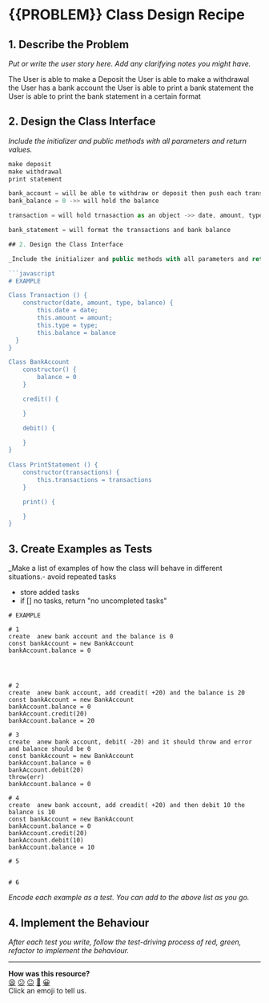 # {{PROBLEM}} Class Design Recipe

## 1. Describe the Problem

_Put or write the user story here. Add any clarifying notes you might have._

The User is able to make a Deposit
the User is able to make a withdrawal
the User has a bank account
the User is able to print a bank statement 
the User is able to print the bank statement in a certain format

## 2. Design the Class Interface

_Include the initializer and public methods with all parameters and return values._

```javascript
make deposit
make withdrawal
print statement 

bank_account = will be able to withdraw or deposit then push each transaction to transactions
bank_balance = 0 ->> will hold the balance

transaction = will hold trnasaction as an object ->> date, amount, type: string// either credit or debit

bank_statement = will format the transactions and bank balance

## 2. Design the Class Interface

_Include the initializer and public methods with all parameters and return values._

```javascript
# EXAMPLE

Class Transaction () {
    constructor(date, amount, type, balance) {
        this.date = date;
        this.amount = amount;
        this.type = type;
        this.balance = balance
  }
}

Class BankAccount
    constructor() {
        balance = 0
    }

    credit() {

    }

    debit() {

    }
}
  
Class PrintStatement () {
    constructor(transactions) {
        this.transactions = transactions
    }

    print() {

    }
}
```

## 3. Create Examples as Tests

_Make a list of examples of how the class will behave in different situations.- avoid repeated tasks
- store added tasks
- if [] no tasks, return "no uncompleted tasks"


```
# EXAMPLE

# 1
create  anew bank account and the balance is 0
const bankAccount = new BankAccount
bankAccount.balance = 0




# 2
create  anew bank account, add creadit( +20) and the balance is 20
const bankAccount = new BankAccount
bankAccount.balance = 0
bankAccount.credit(20)
bankAccount.balance = 20

# 3
create  anew bank account, debit( -20) and it should throw and error and balance should be 0
const bankAccount = new BankAccount
bankAccount.balance = 0
bankAccount.debit(20)
throw(err)
bankAccount.balance = 0

# 4 
create  anew bank account, add creadit( +20) and then debit 10 the balance is 10
const bankAccount = new BankAccount
bankAccount.balance = 0
bankAccount.credit(20)
bankAccount.debit(10)
bankAccount.balance = 10

# 5


# 6

```

_Encode each example as a test. You can add to the above list as you go._

## 4. Implement the Behaviour

_After each test you write, follow the test-driving process of red, green, refactor to implement the behaviour._


<!-- BEGIN GENERATED SECTION DO NOT EDIT -->

---

**How was this resource?**  
[😫](https://airtable.com/shrUJ3t7KLMqVRFKR?prefill_Repository=makersacademy%2Fgolden-square&prefill_File=resources%2Fsingle_class_recipe_template.md&prefill_Sentiment=😫) [😕](https://airtable.com/shrUJ3t7KLMqVRFKR?prefill_Repository=makersacademy%2Fgolden-square&prefill_File=resources%2Fsingle_class_recipe_template.md&prefill_Sentiment=😕) [😐](https://airtable.com/shrUJ3t7KLMqVRFKR?prefill_Repository=makersacademy%2Fgolden-square&prefill_File=resources%2Fsingle_class_recipe_template.md&prefill_Sentiment=😐) [🙂](https://airtable.com/shrUJ3t7KLMqVRFKR?prefill_Repository=makersacademy%2Fgolden-square&prefill_File=resources%2Fsingle_class_recipe_template.md&prefill_Sentiment=🙂) [😀](https://airtable.com/shrUJ3t7KLMqVRFKR?prefill_Repository=makersacademy%2Fgolden-square&prefill_File=resources%2Fsingle_class_recipe_template.md&prefill_Sentiment=😀)  
Click an emoji to tell us.

<!-- END GENERATED SECTION DO NOT EDIT -->
